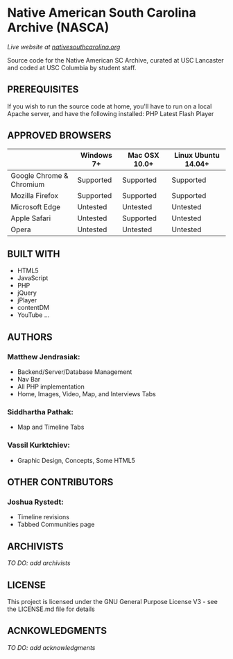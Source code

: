 # Native American South Carolina Archive (NASCA)
*Live website at [nativesouthcarolina.org](https://www.nativesouthcarolina.org)*

Source code for the Native American SC Archive, curated at USC Lancaster and coded at USC Columbia by student staff.

## PREREQUISITES

If you wish to run the source code at home, you'll have to run on a local Apache server, and have the following installed:
PHP
Latest Flash Player

## APPROVED BROWSERS

|                          | Windows 7+ | Mac OSX 10.0+ | Linux Ubuntu 14.04+ |
|--------------------------|------------|---------------|---------------------|
| Google Chrome & Chromium | Supported  |   Supported   |     Supported       |
| Mozilla Firefox          | Supported  |   Supported   |     Supported       |
| Microsoft Edge           |  Untested  |   Untested    |      Untested       |
| Apple Safari             |  Untested  |   Supported   |      Untested       |
| Opera                    |  Untested  |   Untested    |      Untested       |

## BUILT WITH

- HTML5
- JavaScript
- PHP
- jQuery
- jPlayer
- contentDM
- YouTube
...

## AUTHORS

### Matthew Jendrasiak:

- Backend/Server/Database Management
- Nav Bar
- All PHP implementation
- Home, Images, Video, Map, and Interviews Tabs

### Siddhartha Pathak:

- Map and Timeline Tabs
	
### Vassil Kurktchiev:

- Graphic Design, Concepts, Some HTML5

## OTHER CONTRIBUTORS

### Joshua Rystedt:

- Timeline revisions
- Tabbed Communities page

## ARCHIVISTS

*TO DO: add archivists*

## LICENSE

This project is licensed under the GNU General Purpose License V3 - see the LICENSE.md file for details

## ACNKOWLEDGMENTS 

*TO DO: add acknowledgments*
